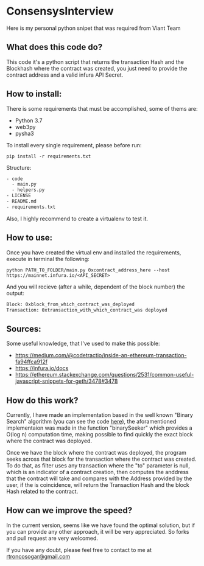 # ConsensysInterview
Here is my personal python snipet that was required from Viant Team

## What does this code do?

This code it's a python script that returns the transaction Hash and the Blockhash where the contract was created, you just need to provide the contract address and a valid infura API Secret.

## How to install:

There is some requirements that must be accomplished, some of thems are:

 * Python 3.7
 * web3py
 * pysha3
 
To install every single requirement, please before run:
 
 `pip install -r requirements.txt` 
 
 Structure:
 ```bash
 - code
   - main.py
   - helpers.py
 - LICENSE
 - README.md
 - requirements.txt
 ```
 
 
 Also, I highly recommend to create a virtualenv to test it.
 
 ## How to use:
 
 Once you have created the virtual env and installed the requirements, execute in terminal the following:
 
 `python PATH_TO_FOLDER/main.py 0xcontract_address_here --host https://mainnet.infura.io/<API_SECRET>`
 
 And you will recieve (after a while, dependent of the block number) the output:
 
```bash 
Block: 0xblock_from_which_contract_was_deployed
Transaction: 0xtransaction_with_which_contract_was deployed
```
  
 ## Sources:
 Some useful knowledge, that I've used to make this possible:
 
 * https://medium.com/@codetractio/inside-an-ethereum-transaction-fa94ffca912f
 * https://infura.io/docs
 * https://ethereum.stackexchange.com/questions/2531/common-useful-javascript-snippets-for-geth/3478#3478
 
 ## How do this work?
 
 Currently, I have made an implementation based in the well known "Binary Search" algorithm (you can see the code [here](https://github.com/rtroncosogar/consensysInterview/blob/master/code/helpers.py)), the aforamentioned implementaion was made in the function "binarySeeker" which provides a O(log n) computation time, making possible to find quickly the exact block where the contract was deployed. 

Once we have the block where the contract was deployed, the program seeks across that block for the transaction where the contract was created. To do that, as filter uses any transaction where the "to" parameter is null, which is an indicator of a contract creation, then computes the anddress that the contract will take and compares with the Address provided by the user, if the is coincidence, will return the Transaction Hash and the block Hash related to the contract.

  ## How can we improve the speed?
 
 In the current version, seems like we have found the optimal solution, but if you can provide any other approach, it will be very appreciated. So forks and pull request are very welcomed.

 If you have any doubt, please feel free to contact to me at rtroncosogar@gmail.com
 